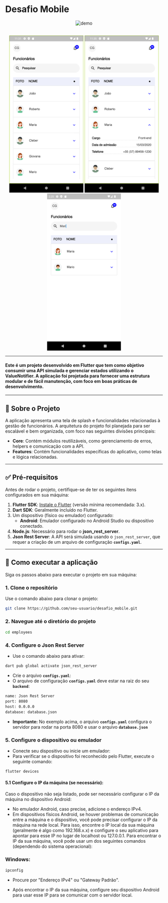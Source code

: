 # Desafio Mobile

<p align="center"> 
    <img src="https://raw.githubusercontent.com/brandaoti/screenshots/main/employee_app.gif" alt="demo" height="500">
</p>


<p align="center">
  <br>
  <img src="https://raw.githubusercontent.com/brandaoti/screenshots/main/employee_screen.png" alt="demo" height="500">
  <img src="https://raw.githubusercontent.com/brandaoti/screenshots/main/employee_detail.png" alt="demo" height="500">
  <img src="https://raw.githubusercontent.com/brandaoti/screenshots/main/search_employee.png" alt="demo" height="500">
</p>

---

#### Este é um projeto desenvolvido em **Flutter** que tem como objetivo consumir uma API simulada e gerenciar estados utilizando o **ValueNotifier**. A aplicação foi projetada para fornecer uma estrutura modular e de fácil manutenção, com foco em boas práticas de desenvolvimento.

---

## 📖 Sobre o Projeto

A aplicação apresenta uma tela de splash e funcionalidades relacionadas à gestão de funcionários. A arquitetura do projeto foi planejada para ser escalável e bem organizada, com foco nas seguintes divisões principais:

- **Core**: Contém módulos reutilizáveis, como gerenciamento de erros, helpers e comunicação com a API.
- **Features**: Contém funcionalidades específicas do aplicativo, como telas e lógica relacionadas.

---

## ✅ Pré-requisitos

Antes de rodar o projeto, certifique-se de ter os seguintes itens configurados em sua máquina:

1. **Flutter SDK**: [Instale o Flutter](https://flutter.dev/docs/get-started/install) (versão mínima recomendada: 3.x).
2. **Dart SDK**: Geralmente incluído no Flutter.
3. Um dispositivo (físico ou emulador) configurado:
   - **Android**: Emulador configurado no Android Studio ou dispositivo conectado.
4. **Node.js**: Necessário para rodar o **json_rest_server**.
5. **Json Rest Server**: A API será simulada usando o `json_rest_server`, que requer a criação de um arquivo de configuração **`configs.yaml`**.

---

## 🚀 Como executar a aplicação

Siga os passos abaixo para executar o projeto em sua máquina:

### 1. Clone o repositório
Use o comando abaixo para clonar o projeto:
```bash
git clone https://github.com/seu-usuario/desafio_mobile.git
```
### 2. Navegue até o diretório do projeto
```bash
cd employees
```
### 4. Configure o Json Rest Server
- Use o comando abaixo para ativar:
```bash
dart pub global activate json_rest_server
```
- Crie o arquivo **`configs.yaml`**:
- O arquivo de configuração **`configs.yaml`** deve estar na raiz do seu **`backend`**:
  
```bash
name: Json Rest Server
port: 8080
host: 0.0.0.0
database: database.json
```
- **Importante:** No exemplo acima, o arquivo **`configs.yaml`** configura o servidor para rodar na porta 8080 e usar o arquivo **`database.json`** 


### 5. Configure o dispositivo ou emulador
- Conecte seu dispositivo ou inicie um emulador:
- Para verificar se o dispositivo foi reconhecido pelo Flutter, execute o seguinte comando:

```bash
flutter devices
```
#### 5.1 Configure o IP da máquina (se necessário):
  Caso o dispositivo não seja listado, pode ser necessário configurar o IP da máquina no dispositivo Android:

- No emulador Android, caso precise, adicione o endereço IPv4.
- Em dispositivos físicos Android, se houver problemas de comunicação entre a máquina e o dispositivo, você pode precisar configurar o IP da máquina na rede local. Para isso, encontre o IP local da sua máquina (geralmente é algo como 192.168.x.x) e configure o seu aplicativo para apontar para esse IP no lugar de localhost ou 127.0.0.1.
Para encontrar o IP da sua máquina, você pode usar um dos seguintes comandos (dependendo do sistema operacional):

### Windows:

```bash
ipconfig
```
- Procure por "Endereço IPv4" ou "Gateway Padrão".

- Após encontrar o IP da sua máquina, configure seu dispositivo Android para usar esse IP para se comunicar com o servidor local.